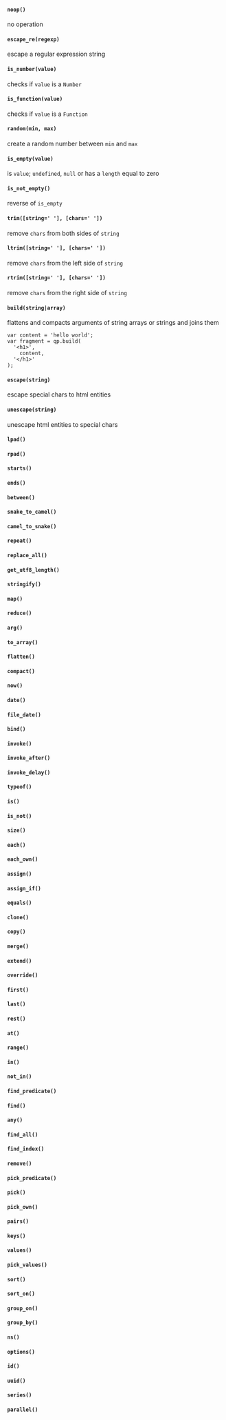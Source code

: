 #### `noop()`

no operation

#### `escape_re(regexp)`

escape a regular expression string

#### `is_number(value)`

checks if `value` is a `Number`

#### `is_function(value)`

checks if `value` is a `Function`

#### `random(min, max)`

create a random number between `min` and `max`

#### `is_empty(value)`

is `value`; `undefined`, `null` or has a `length` equal to zero

#### `is_not_empty()`

reverse of `is_empty`

#### `trim([string=' '], [chars=' '])`

remove `chars` from both sides of `string`

#### `ltrim([string=' '], [chars=' '])`

remove `chars` from the left side of `string`

#### `rtrim([string=' '], [chars=' '])`

remove `chars` from the right side of `string`

#### `build(string|array)`

flattens and compacts arguments of string arrays or strings and joins them

````
var content = 'hello world';
var fragment = qp.build(
  '<h1>',
    content,
  '</h1>'
);
````

#### `escape(string)`

escape special chars to html entities

#### `unescape(string)`

unescape html entities to special chars

#### `lpad()`

#### `rpad()`

#### `starts()`

#### `ends()`

#### `between()`

#### `snake_to_camel()`

#### `camel_to_snake()`

#### `repeat()`

#### `replace_all()`

#### `get_utf8_length()`

#### `stringify()`

#### `map()`

#### `reduce()`

#### `arg()`

#### `to_array()`

#### `flatten()`

#### `compact()`

#### `now()`

#### `date()`

#### `file_date()`

#### `bind()`

#### `invoke()`

#### `invoke_after()`

#### `invoke_delay()`

#### `typeof()`

#### `is()`

#### `is_not()`

#### `size()`

#### `each()`

#### `each_own()`

#### `assign()`

#### `assign_if()`

#### `equals()`

#### `clone()`

#### `copy()`

#### `merge()`

#### `extend()`

#### `override()`

#### `first()`

#### `last()`

#### `rest()`

#### `at()`

#### `range()`

#### `in()`

#### `not_in()`

#### `find_predicate()`

#### `find()`

#### `any()`

#### `find_all()`

#### `find_index()`

#### `remove()`

#### `pick_predicate()`

#### `pick()`

#### `pick_own()`

#### `pairs()`

#### `keys()`

#### `values()`

#### `pick_values()`

#### `sort()`

#### `sort_on()`

#### `group_on()`

#### `group_by()`

#### `ns()`

#### `options()`

#### `id()`

#### `uuid()`

#### `series()`

#### `parallel()`
